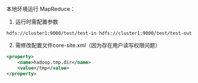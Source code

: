 本地环境运行 MapReduce：
1. 运行时需配置参数<br>
```shell
hdfs://cluster1:9000/test/test-in hdfs://cluster1:9000/test/test-out
```
2. 需修改配置文件core-site.xml（因为存在用户读写权限问题）<br>
```xml
<property>
    <name>hadoop.tmp.dir</name>
    <value>/tmp</value>
</property>
```